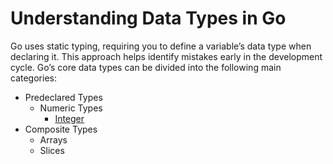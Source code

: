 # Understanding Data Types in Go

Go uses static typing, requiring you to define a variable’s data type when declaring it. This approach helps identify mistakes early in the development cycle. Go’s core data types can be divided into the following main categories:

- Predeclared Types
  - Numeric Types
    - [Integer](predeclared/integer.md)
- Composite Types
  - Arrays
  - Slices